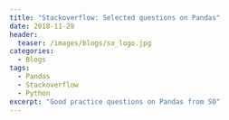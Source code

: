 ```yaml
---
title: "Stackoverflow: Selected questions on Pandas"
date: 2018-11-28
header:
  teaser: /images/blogs/so_logo.jpg
categories:
  - Blogs
tags: 
  - Pandas
  - Stackoverflow
  - Python
excerpt: "Good practice questions on Pandas from SO"
---
```


